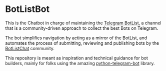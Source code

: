 # BotListBot
This is the Chatbot in charge of maintaining the [Telegram BotList](https://t.me/botlist), a channel that is a community-driven approach to collect the best Bots on Telegram. 

The bot simplifies navigation by acting as a mirror of the BotList, and automates the process of submitting, reviewing and publishing bots by the [BotListChat](https://t.me/botlistchat) community.


This repository is meant as inspiration and technical guidance for bot builders, mainly for folks using the amazing [python-telegram-bot](https://python-telegram-bot.org/) library.

